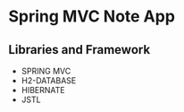 # Spring MVC Note App
   ## Libraries and Framework
 - SPRING MVC
 - H2-DATABASE
 - HIBERNATE
 - JSTL
